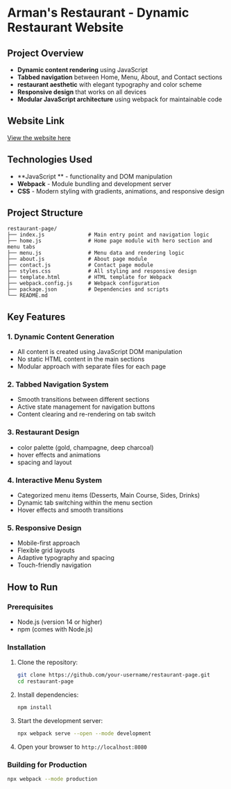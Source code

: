 # Arman's Restaurant - Dynamic Restaurant Website

## Project Overview
- **Dynamic content rendering** using JavaScript
- **Tabbed navigation** between Home, Menu, About, and Contact sections
- **restaurant aesthetic** with elegant typography and color scheme
- **Responsive design** that works on all devices
- **Modular JavaScript architecture** using webpack for maintainable code

##  Website Link

[View the website here](https://armanrehman.github.io/restaurant-page/)

## Technologies Used

- **JavaScript ** - functionality and DOM manipulation
- **Webpack** - Module bundling and development server
- **CSS** - Modern styling with gradients, animations, and responsive design

## Project Structure

```
restaurant-page/
├── index.js              # Main entry point and navigation logic
├── home.js               # Home page module with hero section and menu tabs
├── menu.js               # Menu data and rendering logic
├── about.js              # About page module
├── contact.js            # Contact page module
├── styles.css            # All styling and responsive design
├── template.html         # HTML template for Webpack
├── webpack.config.js     # Webpack configuration
├── package.json          # Dependencies and scripts
└── README.md
```

## Key Features

### 1. **Dynamic Content Generation**
- All content is created using JavaScript DOM manipulation
- No static HTML content in the main sections
- Modular approach with separate files for each page

### 2. **Tabbed Navigation System**
- Smooth transitions between different sections
- Active state management for navigation buttons
- Content clearing and re-rendering on tab switch

### 3. **Restaurant Design**
- color palette (gold, champagne, deep charcoal)
- hover effects and animations
- spacing and layout

### 4. **Interactive Menu System**
- Categorized menu items (Desserts, Main Course, Sides, Drinks)
- Dynamic tab switching within the menu section
- Hover effects and smooth transitions

### 5. **Responsive Design**
- Mobile-first approach
- Flexible grid layouts
- Adaptive typography and spacing
- Touch-friendly navigation

##  How to Run

### Prerequisites
- Node.js (version 14 or higher)
- npm (comes with Node.js)

### Installation
1. Clone the repository:
   ```bash
   git clone https://github.com/your-username/restaurant-page.git
   cd restaurant-page
   ```

2. Install dependencies:
   ```bash
   npm install
   ```

3. Start the development server:
   ```bash
   npx webpack serve --open --mode development
   ```

4. Open your browser to `http://localhost:8080`

### Building for Production
```bash
npx webpack --mode production
```
